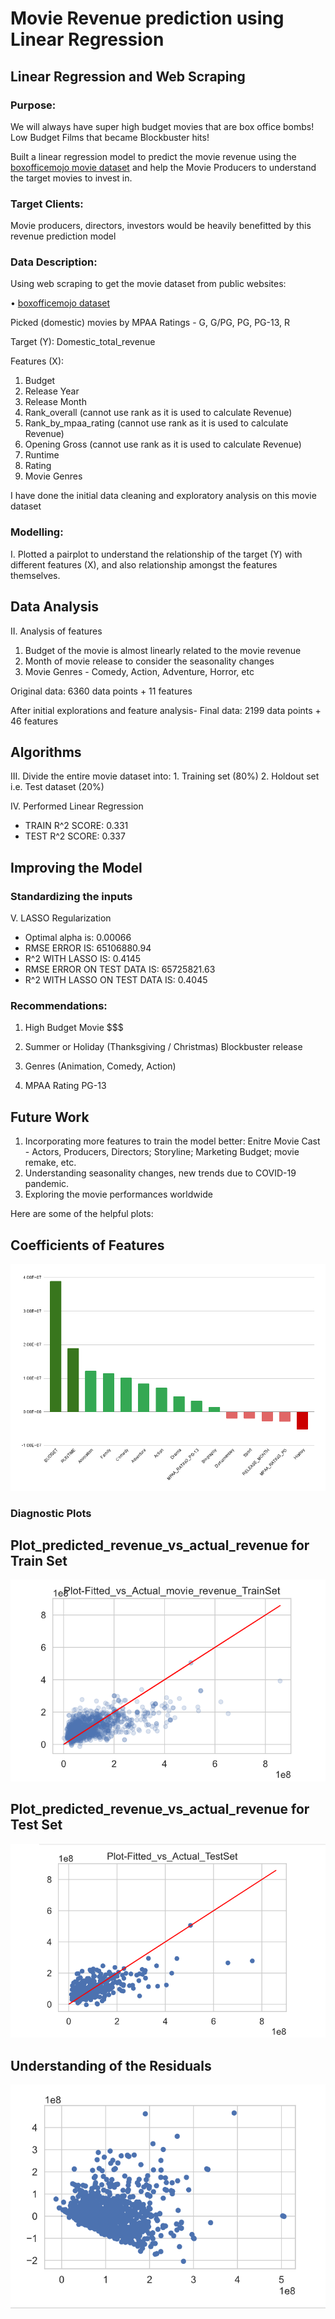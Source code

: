 # Movie Revenue prediction using Linear Regression

## Linear Regression and Web Scraping

### Purpose:

We will always have super high budget movies that are box office bombs! Low Budget Films that became Blockbuster hits!

Built a linear regression model to predict the movie revenue using the [boxofficemojo movie dataset](https://www.boxofficemojo.com/) and help the Movie Producers to understand the target movies to invest in.

### Target Clients:
Movie producers, directors, investors would be heavily benefitted by this revenue prediction model


### Data Description:
Using web scraping to get the movie dataset from public websites:

•	[boxofficemojo dataset](https://www.boxofficemojo.com/)

Picked (domestic) movies by MPAA Ratings - G, G/PG, PG, PG-13, R

Target (Y): Domestic_total_revenue

Features (X):
1. Budget
2. Release Year
3. Release Month
4. Rank_overall (cannot use rank as it is used to calculate Revenue)
5. Rank_by_mpaa_rating  (cannot use rank as it is used to calculate Revenue)
6. Opening Gross (cannot use rank as it is used to calculate Revenue)
7. Runtime
8. Rating
9. Movie Genres

I have done the initial data cleaning and exploratory analysis on this movie dataset

### Modelling:

I. Plotted a pairplot to understand the relationship of the target (Y) with different features (X), and also relationship amongst the features themselves.


## Data Analysis

II. Analysis of features

1. Budget of the movie is almost linearly related to the movie revenue
2. Month of movie release to consider the seasonality changes
3. Movie Genres - Comedy, Action, Adventure, Horror, etc

Original data: 6360 data points + 11 features 

After initial explorations and feature analysis- Final data: 2199 data points + 46 features 

## Algorithms

III. Divide the entire movie dataset into:
    1. Training set (80%)
    2. Holdout set i.e. Test dataset (20%)

IV. Performed Linear Regression
* TRAIN R^2 SCORE: 0.331
* TEST R^2 SCORE: 0.337


## Improving the Model

### Standardizing the inputs

V. LASSO Regularization

* Optimal alpha is: 0.00066
* RMSE ERROR IS: 65106880.94
* R^2 WITH LASSO IS: 0.4145
* RMSE ERROR ON TEST DATA IS: 65725821.63
* R^2 WITH LASSO ON TEST DATA IS: 0.4045


### Recommendations:

1. High Budget Movie $$$

2. Summer or Holiday
(Thanksgiving / Christmas)
Blockbuster release

3. Genres
(Animation, Comedy, Action)

4. MPAA Rating PG-13

## Future Work

1. Incorporating more features to train the model better: Enitre Movie Cast - Actors, Producers, Directors; Storyline; Marketing Budget; movie remake, etc.
2. Understanding seasonality changes, new trends due to COVID-19 pandemic.
3. Exploring the movie performances worldwide

Here are some of the helpful plots:

## Coefficients of Features
![](https://github.com/chetana-vyas/Linear_Regression/blob/project-proposal/Images/chart.png)

### Diagnostic Plots

## Plot_predicted_revenue_vs_actual_revenue for Train Set
![](https://github.com/chetana-vyas/Linear_Regression/blob/project-proposal/Images/Plot-Fitted_vs_Actual_movie_revenue_TrainSet.png)

## Plot_predicted_revenue_vs_actual_revenue for Test Set
![](https://github.com/chetana-vyas/Linear_Regression/blob/project-proposal/Images/Plot-Fitted_vs_Actual_TestSet.png)

## Understanding of the Residuals
![](https://github.com/chetana-vyas/Linear_Regression/blob/project-proposal/Images/residuals.PNG)
